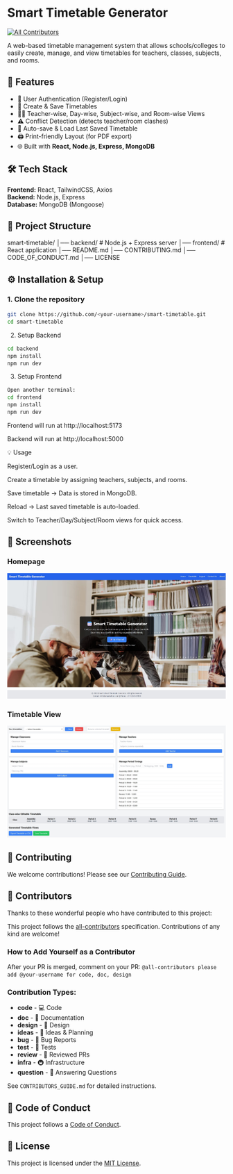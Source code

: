 # Smart Timetable Generator
<!-- ALL-CONTRIBUTORS-BADGE:START - Do not remove or modify this section -->
[![All Contributors](https://img.shields.io/badge/all_contributors-0-orange.svg?style=flat-square)](#contributors-)
<!-- ALL-CONTRIBUTORS-BADGE:END -->

A web-based timetable management system that allows schools/colleges to easily create, manage, and view timetables for teachers, classes, subjects, and rooms.

## 🚀 Features
- 🔐 User Authentication (Register/Login)
- 📅 Create & Save Timetables
- 👨‍🏫 Teacher-wise, Day-wise, Subject-wise, and Room-wise Views
- ⚠️ Conflict Detection (detects teacher/room clashes)
- 💾 Auto-save & Load Last Saved Timetable
- 🖨️ Print-friendly Layout (for PDF export)
- 🌐 Built with **React, Node.js, Express, MongoDB**

## 🛠️ Tech Stack
**Frontend:** React, TailwindCSS, Axios  
**Backend:** Node.js, Express  
**Database:** MongoDB (Mongoose)  

## 📂 Project Structure
smart-timetable/
│── backend/ # Node.js + Express server
│── frontend/ # React application
│── README.md
│── CONTRIBUTING.md
│── CODE_OF_CONDUCT.md
│── LICENSE

## ⚙️ Installation & Setup

### 1. Clone the repository
```bash
git clone https://github.com/<your-username>/smart-timetable.git
cd smart-timetable
```

2. Setup Backend
```bash
cd backend
npm install
npm run dev
```

3. Setup Frontend
```bash
Open another terminal:
cd frontend
npm install
npm run dev
```

Frontend will run at http://localhost:5173

Backend will run at http://localhost:5000

💡 Usage

Register/Login as a user.

Create a timetable by assigning teachers, subjects, and rooms.

Save timetable → Data is stored in MongoDB.

Reload → Last saved timetable is auto-loaded.

Switch to Teacher/Day/Subject/Room views for quick access.


## 📸 Screenshots

### Homepage
![Homepage](./assets/app-homepage.jpeg)

### Timetable View
![Timetable](./assets/timetable-view.jpeg)


## 🤝 Contributing

We welcome contributions! Please see our [Contributing Guide](CONTRIBUTING.md).

## 👥 Contributors
Thanks to these wonderful people who have contributed to this project:
<!-- ALL-CONTRIBUTORS-LIST:START - Do not remove or modify this section -->
<!-- prettier-ignore-start -->
<!-- markdownlint-disable -->
<!-- markdownlint-restore -->
<!-- prettier-ignore-end -->
<!-- ALL-CONTRIBUTORS-LIST:END -->

This project follows the [all-contributors](https://github.com/all-contributors/all-contributors.github.io) specification. Contributions of any kind are welcome!

### How to Add Yourself as a Contributor

After your PR is merged, comment on your PR:
`@all-contributors please add @your-username for code, doc, design`

### Contribution Types:
- **code** - 💻 Code
- **doc** - 📖 Documentation  
- **design** - 🎨 Design
- **ideas** - 🤔 Ideas & Planning
- **bug** - 🐛 Bug Reports
- **test** - 🧪 Tests
- **review** - 👀 Reviewed PRs
- **infra** - 🚇 Infrastructure
- **question** - 💬 Answering Questions

See `CONTRIBUTORS_GUIDE.md` for detailed instructions.

## 📜 Code of Conduct

This project follows a [Code of Conduct](CODE_OF_CONDUCT.md).

## 📄 License

This project is licensed under the [MIT License](LICENSE).
